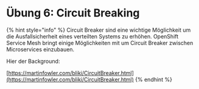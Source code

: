 # Übung 6: Circuit Breaking

{% hint style="info" %}
Circuit Breaker sind eine wichtige Möglichkeit um die Ausfallsicherheit eines verteilten Systems zu erhöhen. OpenShift Service Mesh bringt einige Möglichkeiten mit um Circuit Breaker zwischen Microservices einzubauen.

Hier der Background:

[https://martinfowler.com/bliki/CircuitBreaker.html](https://martinfowler.com/bliki/CircuitBreaker.html)
{% endhint %}

